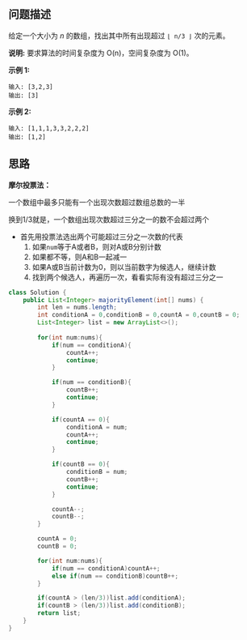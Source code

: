 ## 问题描述

给定一个大小为 *n* 的数组，找出其中所有出现超过 `⌊ n/3 ⌋` 次的元素。

**说明:** 要求算法的时间复杂度为 O(n)，空间复杂度为 O(1)。

**示例 1:**

```
输入: [3,2,3]
输出: [3]
```

**示例 2:**

```
输入: [1,1,1,3,3,2,2,2]
输出: [1,2]
```

## 思路

**摩尔投票法：**

一个数组中最多只能有一个出现次数超过数组总数的一半

换到$1/3$就是，一个数组出现次数超过三分之一的数不会超过两个

- 首先用投票法选出两个可能超过三分之一次数的代表
  1. 如果`num`等于A或者B，则对A或B分别计数
  2. 如果都不等，则A和B一起减一
  3. 如果A或B当前计数为0，则以当前数字为候选人，继续计数
  4. 找到两个候选人，再遍历一次，看看实际有没有超过三分之一

```java
class Solution {
    public List<Integer> majorityElement(int[] nums) {
        int len = nums.length;
        int conditionA = 0,conditionB = 0,countA = 0,countB = 0;
        List<Integer> list = new ArrayList<>();
        
        for(int num:nums){
            if(num == conditionA){
                countA++;
                continue;
            }

            if(num == conditionB){
                countB++;
                continue;
            }

            if(countA == 0){
                conditionA = num;
                countA++;
                continue;
            }

            if(countB == 0){
                conditionB = num;
                countB++;
                continue;
            }

            countA--;
            countB--;
        }

        countA = 0;
        countB = 0;

        for(int num:nums){
            if(num == conditionA)countA++;
            else if(num == conditionB)countB++;
        }

        if(countA > (len/3))list.add(conditionA);
        if(countB > (len/3))list.add(conditionB);
        return list;
    }
}
```

